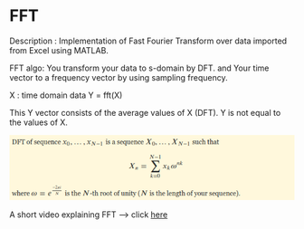 # FFT
Description : Implementation of Fast Fourier Transform over data imported from Excel using MATLAB.

FFT algo: 
You transform your data to s-domain by DFT. and
Your time vector to a frequency vector by using sampling frequency.

X : time domain data
Y = fft(X) 

This Y  vector consists of the average values of X (DFT).
Y is not equal to the values of X.

![alt text](https://github.com/adarshX/FFT/blob/master/DFT.png)

A short video explaining FFT --> click [here](https://www.youtube.com/watch?v=z7X6jgFnB6Y)
